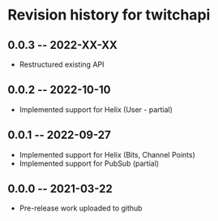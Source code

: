 # Revision history for twitchapi

## 0.0.3 -- 2022-XX-XX

* Restructured existing API

## 0.0.2 -- 2022-10-10

* Implemented support for Helix (User - partial)

## 0.0.1 -- 2022-09-27

* Implemented support for Helix (Bits, Channel Points)
* Implemented support for PubSub (partial)

## 0.0.0 -- 2021-03-22

* Pre-release work uploaded to github
